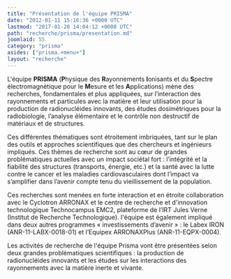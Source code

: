 ```yaml
---
title: "Présentation de l'équipe PRISMA"
date: "2012-01-11 15:16:36 +0000 UTC"
lastmod: "2017-01-20 14:04:12 +0000 UTC"
path: "recherche/prisma/presentation.md"
joomlaid: 55
category: "prisma"
asides: ["prisma.+menu+"]
layout: "recherche"
---
```

L'équipe **PRISMA** (**P**hysique des **R**ayonnements **I**onisants et du **S**pectre électromagnétique pour le **M**esure et les **A**pplications) mène des recherches, fondamentales et plus appliquées, sur l’interaction des rayonnements et particules avec la matière et leur utilisation pour la production de radionucléides innovants, des études dosimétriques pour la radiobiologie, l’analyse élémentaire et le contrôle non destructif de matériaux et de structures.

Ces différentes thématiques sont étroitement imbriquées, tant sur le plan des outils et approches scientifiques que des chercheurs et ingénieurs impliqués. Ces thèmes de recherche sont au cœur de grandes problématiques actuelles avec un impact sociétal fort : l’intégrité et la fiabilité des structures (transports, énergie, etc.) et la santé avec la lutte contre le cancer et les maladies cardiovasculaires dont l’impact va s’amplifier dans l’avenir compte tenu du vieillissement de la population.

Ces recherches sont menées en forte interaction et en étroite collaboration avec le Cyclotron ARRONAX et le centre de recherche et d'innovation technologique Technocampus EMC2, plateforme de l’IRT Jules Verne (Institut de Recherche Technologique). l'équipe est également impliqué dans deux autres programmes « investissements d’avenir » : le Labex IRON (ANR-11-LABX-0018-01) et l’Equipex ARRONAXPlus (ANR-11-EQPX-0004).

Les activités de recherche de l'équipe Prisma vont être présentées selon deux grandes problématiques scientifiques : la production de radionucléides innovants et les études sur les interactions des rayonnements avec la matière inerte et vivante.
